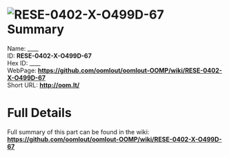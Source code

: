 
![RESE-0402-X-O499D-67](https://github.com/oomlout/oomlout-OOMP/blob/master/parts/RESE-0402-X-O499D-67/RESE-0402-X-O499D-67_420.jpg)   
Summary
=================
  
Name: ____    
ID: __RESE-0402-X-O499D-67__   
Hex ID: ____   
WebPage: __https://github.com/oomlout/oomlout-OOMP/wiki/RESE-0402-X-O499D-67__   
Short URL: __http://oom.lt/__   

Full Details
==========================
Full summary of this part can be found in the wiki:   
__https://github.com/oomlout/oomlout-OOMP/wiki/RESE-0402-X-O499D-67__    

